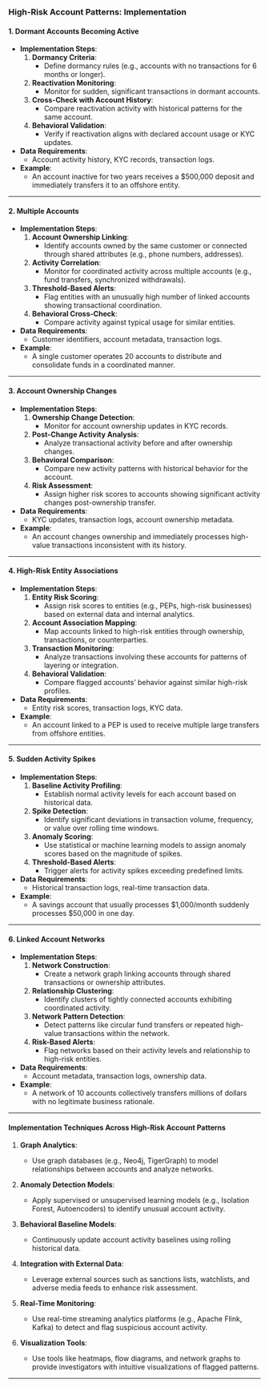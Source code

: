 ### **High-Risk Account Patterns: Implementation**

#### **1. Dormant Accounts Becoming Active**
   - **Implementation Steps**:
     1. **Dormancy Criteria**:
        - Define dormancy rules (e.g., accounts with no transactions for 6 months or longer).
     2. **Reactivation Monitoring**:
        - Monitor for sudden, significant transactions in dormant accounts.
     3. **Cross-Check with Account History**:
        - Compare reactivation activity with historical patterns for the same account.
     4. **Behavioral Validation**:
        - Verify if reactivation aligns with declared account usage or KYC updates.
   - **Data Requirements**:
     - Account activity history, KYC records, transaction logs.
   - **Example**:
     - An account inactive for two years receives a $500,000 deposit and immediately transfers it to an offshore entity.

---

#### **2. Multiple Accounts**
   - **Implementation Steps**:
     1. **Account Ownership Linking**:
        - Identify accounts owned by the same customer or connected through shared attributes (e.g., phone numbers, addresses).
     2. **Activity Correlation**:
        - Monitor for coordinated activity across multiple accounts (e.g., fund transfers, synchronized withdrawals).
     3. **Threshold-Based Alerts**:
        - Flag entities with an unusually high number of linked accounts showing transactional coordination.
     4. **Behavioral Cross-Check**:
        - Compare activity against typical usage for similar entities.
   - **Data Requirements**:
     - Customer identifiers, account metadata, transaction logs.
   - **Example**:
     - A single customer operates 20 accounts to distribute and consolidate funds in a coordinated manner.

---

#### **3. Account Ownership Changes**
   - **Implementation Steps**:
     1. **Ownership Change Detection**:
        - Monitor for account ownership updates in KYC records.
     2. **Post-Change Activity Analysis**:
        - Analyze transactional activity before and after ownership changes.
     3. **Behavioral Comparison**:
        - Compare new activity patterns with historical behavior for the account.
     4. **Risk Assessment**:
        - Assign higher risk scores to accounts showing significant activity changes post-ownership transfer.
   - **Data Requirements**:
     - KYC updates, transaction logs, account ownership metadata.
   - **Example**:
     - An account changes ownership and immediately processes high-value transactions inconsistent with its history.

---

#### **4. High-Risk Entity Associations**
   - **Implementation Steps**:
     1. **Entity Risk Scoring**:
        - Assign risk scores to entities (e.g., PEPs, high-risk businesses) based on external data and internal analytics.
     2. **Account Association Mapping**:
        - Map accounts linked to high-risk entities through ownership, transactions, or counterparties.
     3. **Transaction Monitoring**:
        - Analyze transactions involving these accounts for patterns of layering or integration.
     4. **Behavioral Validation**:
        - Compare flagged accounts’ behavior against similar high-risk profiles.
   - **Data Requirements**:
     - Entity risk scores, transaction logs, KYC data.
   - **Example**:
     - An account linked to a PEP is used to receive multiple large transfers from offshore entities.

---

#### **5. Sudden Activity Spikes**
   - **Implementation Steps**:
     1. **Baseline Activity Profiling**:
        - Establish normal activity levels for each account based on historical data.
     2. **Spike Detection**:
        - Identify significant deviations in transaction volume, frequency, or value over rolling time windows.
     3. **Anomaly Scoring**:
        - Use statistical or machine learning models to assign anomaly scores based on the magnitude of spikes.
     4. **Threshold-Based Alerts**:
        - Trigger alerts for activity spikes exceeding predefined limits.
   - **Data Requirements**:
     - Historical transaction logs, real-time transaction data.
   - **Example**:
     - A savings account that usually processes $1,000/month suddenly processes $50,000 in one day.

---

#### **6. Linked Account Networks**
   - **Implementation Steps**:
     1. **Network Construction**:
        - Create a network graph linking accounts through shared transactions or ownership attributes.
     2. **Relationship Clustering**:
        - Identify clusters of tightly connected accounts exhibiting coordinated activity.
     3. **Network Pattern Detection**:
        - Detect patterns like circular fund transfers or repeated high-value transactions within the network.
     4. **Risk-Based Alerts**:
        - Flag networks based on their activity levels and relationship to high-risk entities.
   - **Data Requirements**:
     - Account metadata, transaction logs, ownership data.
   - **Example**:
     - A network of 10 accounts collectively transfers millions of dollars with no legitimate business rationale.

---

#### **Implementation Techniques Across High-Risk Account Patterns**

1. **Graph Analytics**:
   - Use graph databases (e.g., Neo4j, TigerGraph) to model relationships between accounts and analyze networks.

2. **Anomaly Detection Models**:
   - Apply supervised or unsupervised learning models (e.g., Isolation Forest, Autoencoders) to identify unusual account activity.

3. **Behavioral Baseline Models**:
   - Continuously update account activity baselines using rolling historical data.

4. **Integration with External Data**:
   - Leverage external sources such as sanctions lists, watchlists, and adverse media feeds to enhance risk assessment.

5. **Real-Time Monitoring**:
   - Use real-time streaming analytics platforms (e.g., Apache Flink, Kafka) to detect and flag suspicious account activity.

6. **Visualization Tools**:
   - Use tools like heatmaps, flow diagrams, and network graphs to provide investigators with intuitive visualizations of flagged patterns.

---


